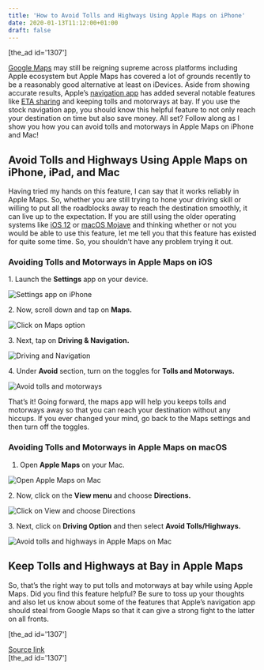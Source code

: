```yaml
---
title: 'How to Avoid Tolls and Highways Using Apple Maps on iPhone'
date: 2020-01-13T11:12:00+01:00
draft: false
---
```


\[the\_ad id='1307'\]  
  

  

[Google Maps](https://beebom.com/google-maps-tricks/) may still be reigning supreme across platforms including Apple ecosystem but Apple Maps has covered a lot of grounds recently to be a reasonably good alternative at least on iDevices. Aside from showing accurate results, Apple’s [navigation app](https://beebom.com/best-gps-navigation-apps-iphone/) has added several notable features like [ETA sharing](https://beebom.com/how-share-your-live-route-eta-apple-maps-iphone/) and keeping tolls and motorways at bay. If you use the stock navigation app, you should know this helpful feature to not only reach your destination on time but also save money. All set? Follow along as I show you how you can avoid tolls and motorways in Apple Maps on iPhone and Mac!  

Avoid Tolls and Highways Using Apple Maps on iPhone, iPad, and Mac
------------------------------------------------------------------

  

Having tried my hands on this feature, I can say that it works reliably in Apple Maps. So, whether you are still trying to hone your driving skill or willing to put all the roadblocks away to reach the destination smoothly, it can live up to the expectation. If you are still using the older operating systems like [iOS 12](https://beebom.com/best-new-ios-12-features/) or [macOS Mojave](https://beebom.com/best-new-macos-mojave-features/) and thinking whether or not you would be able to use this feature, let me tell you that this feature has existed for quite some time. So, you shouldn’t have any problem trying it out.  

### Avoiding Tolls and Motorways in Apple Maps on iOS

  

1\. Launch the **Settings** app on your device.  

![Settings app on iPhone](https://beebom.com/wp-content/uploads/2020/01/Settings-app-on-iPhone-.jpg)

2\. Now, scroll down and tap on **Maps.**  

![Click on Maps option](https://beebom.com/wp-content/uploads/2020/01/Cick-on-Maps-option-.jpg)

3\. Next, tap on **Driving & Navigation.**  

![Driving and Navigation](https://beebom.com/wp-content/uploads/2020/01/Driving-and-Navigation-.jpg)

4\. Under **Avoid** section, turn on the toggles for **Tolls and Motorways.**

  
  

  

![Avoid tolls and motorways](https://beebom.com/wp-content/uploads/2020/01/Avoid-tolls-and-motorways.jpg)

That’s it! Going forward, the maps app will help you keeps tolls and motorways away so that you can reach your destination without any hiccups. If you ever changed your mind, go back to the Maps settings and then turn off the toggles.  

### Avoiding Tolls and Motorways in Apple Maps on macOS

  

1.  Open **Apple Maps** on your Mac.
  

![Open Apple Maps on Mac](https://beebom.com/wp-content/uploads/2020/01/Open-Apple-Maps-on-Mac-.jpg)

2\. Now, click on the **View menu** and choose **Directions.**  

![Click on View and choose Directions](https://beebom.com/wp-content/uploads/2020/01/Click-on-View-and-choose-Directions-.jpg)

3\. Next, click on **Driving Option** and then select **Avoid Tolls/Highways.**  

![Avoid tolls and highways in Apple Maps on Mac](https://beebom.com/wp-content/uploads/2020/01/Avoid-tolls-and-highways-in-Apple-Maps-on-Mac-.jpg)

Keep Tolls and Highways at Bay in Apple Maps
--------------------------------------------

  

So, that’s the right way to put tolls and motorways at bay while using Apple Maps. Did you find this feature helpful? Be sure to toss up your thoughts and also let us know about some of the features that Apple’s navigation app should steal from Google Maps so that it can give a strong fight to the latter on all fronts.  

  
  
\[the\_ad id='1307'\]  
  
[Source link](https://beebom.com/how-avoid-tolls-highways-using-apple-maps-iphone/)  
\[the\_ad id='1307'\]